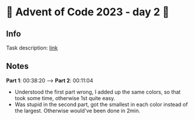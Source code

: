 # 🎄 Advent of Code 2023 - day 2 🎄

## Info

Task description: [link](https://adventofcode.com/2023/day/2)

## Notes
**Part 1**: 00:38:20 --> **Part 2**: 00:11:04
* Understood the first part wrong, I added up the same colors, so that took some time, otherwise 1st quite easy.
* Was stupid in the second part, got the smallest in each color instead of the largest. Otherwise would've been done in 2min.